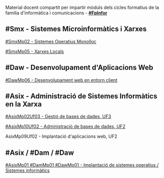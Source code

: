 Material docent compartit per impartir mòduls dels cicles formatius de la família d'informàtica i comunicacions - **[#FpInfor](https://profesinformatica.github.io/FpInfor/)**

#Smx - Sistemes Microinformàtics i Xarxes
----------------------------------
[#SmxMp02 - Sistemes Operatius Monolloc](https://jrodr236.github.io/SOM/)

[#SmxMp05 - Xarxes Locals](http://alexandria.xtec.cat/course/info.php?id=171)


#Daw - Desenvolupament d'Aplicacions Web
---------------------------------
[#DawMp06 - Desenvolupament web en entorn client](https://jrodr236.github.io/DWEC/)


#Asix - Administració de Sistemes Informàtics en la Xarxa
-------------------------------------------------
[#AsixMp02Uf03 - Gestió de bases de dades, UF3](https://jrodr236.github.io/GBD-UF3/)

[#AsixMp10Uf02 - Administració de bases de dades, UF2](https://jrodr236.github.io/ABD-UF2/)

AsixMp09Uf02 - Implantació d'aplicacions web, UF2

#Asix / #Dam / #Daw
---------------------

[#AsixMp01 #DamMp01 #DawMp01 - Implantació de sistemes operatius  / Sistemes informàtics](https://drive.google.com/drive/folders/1wrZNm7XTrdL9qvDuDebyAVczY2M1XvIH?usp=sharing)

